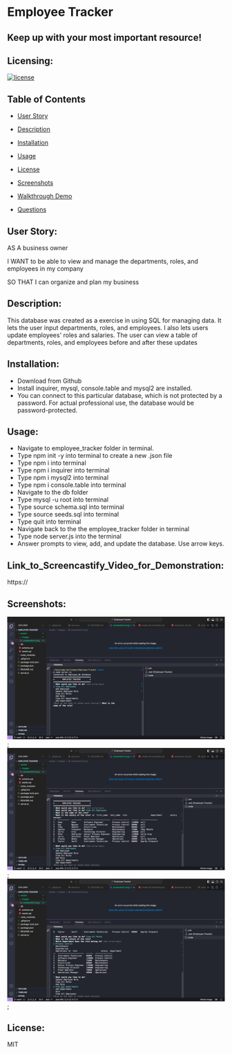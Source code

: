 # Employee Tracker

## Keep up with your most important resource!

## Licensing:
[![license](https://img.shields.io/badge/license-MIT-blue)](https://shields.io)

## Table of Contents
- [User Story](#user-story)
- [Description](#description)
- [Installation](#installation)
- [Usage](#usage)
- [License](#license)
- [Screenshots](#Screenshots:)
- [Walkthrough Demo](#Link_to_Screencastify_Video_for_Demonstration:)

- [Questions](#questions)

## User Story:
AS A business owner

I WANT to be able to view and manage the departments, roles, and employees in my company

SO THAT I can organize and plan my business

## Description:
This database was created as a exercise in using SQL for managing data.  It lets the user input departments, roles, and employees. I also lets users update employees' roles and salaries. The user can view a table of departments, roles, and employees before and after these updates

## Installation:
- Download from Github
- Install inquirer, mysql, console.table and mysql2 are installed.
- You can connect to this particular database, which is not protected by a password. For actual professional use, the database would be password-protected.

## Usage:
- Navigate to employee_tracker folder in terminal.
- Type npm init -y into terminal to create a new .json file
- Type npm i into terminal
- Type npm i inquirer into terminal
- Type npm i mysql2 into terminal
- Type npm i console.table into terminal
- Navigate to the db folder
- Type mysql -u root into terminal
- Type source schema.sql into terminal
- Type source seeds.sql into terminal
- Type quit into terminal
- Navigate back to the the employee_tracker folder in terminal
- Type node server.js into the terminal
- Answer prompts to view, add, and update the database. Use arrow keys.

## Link_to_Screencastify_Video_for_Demonstration:

https://



## Screenshots:

![Screenshot](assets/images/screenshot1.png);
![Screenshot](assets/images/screenshot2.png);
![Screenshot](assets/images/screenshot3.png);

## License:
MIT



